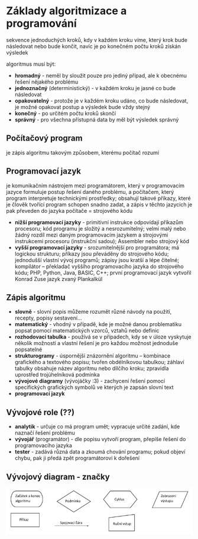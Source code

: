 # Základy algoritmizace a programování

sekvence jednoduchých kroků, kdy v každém kroku víme, který krok bude následovat nebo bude končit, navíc je po konečném počtu kroků získán výsledek

algoritmus musí být:
- **hromadný** - neměl by sloužit pouze pro jediný případ, ale k obecnému řešení nějakého problému
- **jednoznačný** (deterministický) - v každém kroku je jasné co bude následovat
- **opakovatelný** - protože je v každém kroku udáno, co bude následovat, je možné opakovat postup a výsledek bude vždy stejný
- **konečný** - po určitém počtu kroků skončí
- **správný** - pro všechna přístupná data by měl být výsledek správný

## Počítačový program

je zápis algoritmu takovým způsobem, kterému počítač rozumí

## Programovací jazyk

je komunikačním nástrojem mezi programátorem, který v programovacím jazyce formuluje postup řešení daného problému, a počítačem, který program interpretuje technickými prostředky; obsahují takové příkazy, které je člověk tvořící program schopen snadno zadat, a zápis v těchto jazycích je pak převeden do jazyka počítače = strojového kódu
- **nižší programovací jazyky** - primitivní instrukce odpovídají příkazům procesoru; kód programu je složitý a nesrozumitelný; velmi malý nebo žádný rozdíl mezi daným programovacím jazykem a strojovými instrukcemi procesoru (instrukční sadou); Assembler nebo strojový kód
- **vyšší programovací jazyky** - srozumitelnější pro programátora; má logickou strukturu; příkazy jsou převáděny do strojového kódu; jednodušší vlastní vývoj programů; zápisy jsou kratší a lépe čitelné; kompilátor – překladač vyššího programovacího jazyka do strojového kódu; PHP, Python, Java, BASIC, C++; první programovací jazyk vytvořil Konrad Zuse jazyk zvaný Plankalkül

## Zápis algoritmu
- **slovně** - slovní popis můžeme rozumět různé návody na použití, recepty, popisy sestavení…
- **matematický** - vhodný v případě, kde je možné danou problematiku popsat pomocí matematických vzorců, vztahů nebo definic
- **rozhodovací tabulka** - používá se v případech, kdy se v úloze vyskytuje několik možností a vlastní řešení je pro každou možnost jednoduše popsatelné
- **strukturogramy** - úspornější znázornění algoritmu – kombinace grafického a textového popisu; tvořen obdélníkovou tabulkou; záhlaví tabulky obsahuje název algoritmu nebo dílčího kroku; zpravidla uprostřed trojúhelníková podmínka
- **vývojové diagramy** (vývojáčky :3) - zachycení řešení pomocí specifických grafických symbolů ve kterých je zapsán slovní text
- **programovací jazyk**

## Vývojové role (??)
- **analytik** - určuje co má program umět; vypracuje určité zadání, kde naznačí řešení problému
- **vývojář** (programátor) - dle popisu vytvoří program, přepíše řešení do programovacího jazyka
- **tester** - zadává různá data a zkoumá chování programu; pokud objeví chybu, pak ji předá zpět programátorovi k dořešení

## Vývojový diagram - značky
![značky](img/znacky.png)